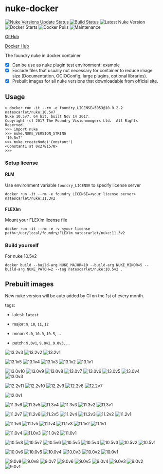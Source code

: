 # nuke-docker

[![Nuke Versions Update Status](https://github.com/NateScarlet/nuke-docker/workflows/update-nuke-versions/badge.svg)](https://github.com/NateScarlet/nuke-docker/actions?query=workflow%3Aupdate-nuke-versions)
[![Build Status](https://img.shields.io/circleci/project/github/NateScarlet/nuke-docker)](https://circleci.com/gh/NateScarlet/nuke-docker)
![Latest Nuke Version](https://img.shields.io/docker/v/natescarlet/nuke?label=latest%20nuke%20version&sort=semver)
![Docker Starts](https://img.shields.io/docker/stars/natescarlet/nuke)
![Docker Pulls](https://img.shields.io/docker/pulls/natescarlet/nuke)
![Maintenance](https://img.shields.io/maintenance/yes/2022.svg)

[GitHub](https://github.com/NateScarlet/nuke-docker)

[Docker Hub](https://hub.docker.com/r/natescarlet/nuke)

The foundry nuke in docker container

- [x] Can be use as nuke plugin test environment: [example](https://github.com/WuLiFang/Nuke/blob/69239d67ba8b5457c949ce29a5362711c242ac4a/.drone.yml)
- [x] Exclude files that usually not necessary for container to reduce image size (Documentation, OCIOConfig, large plugins, optional libraries).
- [x] Prebuilt images for all nuke versions that downloadable from official site.

## Usage

```shell
> docker run -it --rm -e foundry_LICENSE=5053@10.0.2.2 natescarlet/nuke:10.5v7
Nuke 10.5v7, 64 bit, built Nov 14 2017.
Copyright (c) 2017 The Foundry Visionmongers Ltd.  All Rights Reserved.
>>> import nuke
>>> nuke.NUKE_VERSION_STRING
'10.5v7'
>>> nuke.createNode('Constant')
<Constant1 at 0x2781570>
>>>
```

### Setup license

#### RLM

Use environment variable `foundry_LICENSE` to specify license server

```shell
docker run -it --rm -e foundry_LICENSE=<your license server> natescarlet/nuke:11.3v2
```

#### FLEXlm

Mount your FLEXlm license file

```shell
docker run -it --rm -e -v <your license path>:/usr/local/foundry/FLEXlm natescarlet/nuke:11.3v2
```

### Build yourself

For nuke 10.5v2

```shell
docker build --build-arg NUKE_MAJOR=10 --build-arg NUKE_MINOR=5 --build-arg NUKE_PATCH=2 --tag natescarlet/nuke:10.5v2 .
```

## Prebuilt images

New nuke version will be auto added by CI on the 1st of every month.

tags:

- latest: `latest`

- major: `9`, `10`, `11`, `12`

- minor: `9.0`, `10.0`, `10.5`, ...

- patch: `9.0v1`, `9.0v2`, `9.0v3`, ...

<!-- image badges start -->

![13.2v3](https://img.shields.io/docker/image-size/natescarlet/nuke/13.2v3?label=13.2v3)
![13.2v2](https://img.shields.io/docker/image-size/natescarlet/nuke/13.2v2?label=13.2v2)
![13.2v1](https://img.shields.io/docker/image-size/natescarlet/nuke/13.2v1?label=13.2v1)

![13.1v5](https://img.shields.io/docker/image-size/natescarlet/nuke/13.1v5?label=13.1v5)
![13.1v4](https://img.shields.io/docker/image-size/natescarlet/nuke/13.1v4?label=13.1v4)
![13.1v3](https://img.shields.io/docker/image-size/natescarlet/nuke/13.1v3?label=13.1v3)
![13.1v2](https://img.shields.io/docker/image-size/natescarlet/nuke/13.1v2?label=13.1v2)
![13.1v1](https://img.shields.io/docker/image-size/natescarlet/nuke/13.1v1?label=13.1v1)

![13.0v10](https://img.shields.io/docker/image-size/natescarlet/nuke/13.0v10?label=13.0v10)
![13.0v9](https://img.shields.io/docker/image-size/natescarlet/nuke/13.0v9?label=13.0v9)
![13.0v8](https://img.shields.io/docker/image-size/natescarlet/nuke/13.0v8?label=13.0v8)
![13.0v7](https://img.shields.io/docker/image-size/natescarlet/nuke/13.0v7?label=13.0v7)
![13.0v6](https://img.shields.io/docker/image-size/natescarlet/nuke/13.0v6?label=13.0v6)
![13.0v5](https://img.shields.io/docker/image-size/natescarlet/nuke/13.0v5?label=13.0v5)
![13.0v4](https://img.shields.io/docker/image-size/natescarlet/nuke/13.0v4?label=13.0v4)
![13.0v3](https://img.shields.io/docker/image-size/natescarlet/nuke/13.0v3?label=13.0v3)

![12.2v11](https://img.shields.io/docker/image-size/natescarlet/nuke/12.2v11?label=12.2v11)
![12.2v10](https://img.shields.io/docker/image-size/natescarlet/nuke/12.2v10?label=12.2v10)
![12.2v9](https://img.shields.io/docker/image-size/natescarlet/nuke/12.2v9?label=12.2v9)
![12.2v8](https://img.shields.io/docker/image-size/natescarlet/nuke/12.2v8?label=12.2v8)
![12.2v7](https://img.shields.io/docker/image-size/natescarlet/nuke/12.2v7?label=12.2v7)

![12.0v1](https://img.shields.io/docker/image-size/natescarlet/nuke/12.0v1?label=12.0v1)

![11.3v6](https://img.shields.io/docker/image-size/natescarlet/nuke/11.3v6?label=11.3v6)
![11.3v5](https://img.shields.io/docker/image-size/natescarlet/nuke/11.3v5?label=11.3v5)
![11.3v4](https://img.shields.io/docker/image-size/natescarlet/nuke/11.3v4?label=11.3v4)
![11.3v3](https://img.shields.io/docker/image-size/natescarlet/nuke/11.3v3?label=11.3v3)
![11.3v2](https://img.shields.io/docker/image-size/natescarlet/nuke/11.3v2?label=11.3v2)
![11.3v1](https://img.shields.io/docker/image-size/natescarlet/nuke/11.3v1?label=11.3v1)

![11.2v7](https://img.shields.io/docker/image-size/natescarlet/nuke/11.2v7?label=11.2v7)
![11.2v6](https://img.shields.io/docker/image-size/natescarlet/nuke/11.2v6?label=11.2v6)
![11.2v5](https://img.shields.io/docker/image-size/natescarlet/nuke/11.2v5?label=11.2v5)
![11.2v4](https://img.shields.io/docker/image-size/natescarlet/nuke/11.2v4?label=11.2v4)
![11.2v3](https://img.shields.io/docker/image-size/natescarlet/nuke/11.2v3?label=11.2v3)
![11.2v2](https://img.shields.io/docker/image-size/natescarlet/nuke/11.2v2?label=11.2v2)
![11.2v1](https://img.shields.io/docker/image-size/natescarlet/nuke/11.2v1?label=11.2v1)

![11.1v6](https://img.shields.io/docker/image-size/natescarlet/nuke/11.1v6?label=11.1v6)
![11.1v5](https://img.shields.io/docker/image-size/natescarlet/nuke/11.1v5?label=11.1v5)
![11.1v4](https://img.shields.io/docker/image-size/natescarlet/nuke/11.1v4?label=11.1v4)
![11.1v3](https://img.shields.io/docker/image-size/natescarlet/nuke/11.1v3?label=11.1v3)
![11.1v2](https://img.shields.io/docker/image-size/natescarlet/nuke/11.1v2?label=11.1v2)
![11.1v1](https://img.shields.io/docker/image-size/natescarlet/nuke/11.1v1?label=11.1v1)

![11.0v4](https://img.shields.io/docker/image-size/natescarlet/nuke/11.0v4?label=11.0v4)
![11.0v3](https://img.shields.io/docker/image-size/natescarlet/nuke/11.0v3?label=11.0v3)
![11.0v2](https://img.shields.io/docker/image-size/natescarlet/nuke/11.0v2?label=11.0v2)
![11.0v1](https://img.shields.io/docker/image-size/natescarlet/nuke/11.0v1?label=11.0v1)

![10.5v8](https://img.shields.io/docker/image-size/natescarlet/nuke/10.5v8?label=10.5v8)
![10.5v7](https://img.shields.io/docker/image-size/natescarlet/nuke/10.5v7?label=10.5v7)
![10.5v6](https://img.shields.io/docker/image-size/natescarlet/nuke/10.5v6?label=10.5v6)
![10.5v5](https://img.shields.io/docker/image-size/natescarlet/nuke/10.5v5?label=10.5v5)
![10.5v4](https://img.shields.io/docker/image-size/natescarlet/nuke/10.5v4?label=10.5v4)
![10.5v3](https://img.shields.io/docker/image-size/natescarlet/nuke/10.5v3?label=10.5v3)
![10.5v2](https://img.shields.io/docker/image-size/natescarlet/nuke/10.5v2?label=10.5v2)
![10.5v1](https://img.shields.io/docker/image-size/natescarlet/nuke/10.5v1?label=10.5v1)

![10.0v6](https://img.shields.io/docker/image-size/natescarlet/nuke/10.0v6?label=10.0v6)
![10.0v5](https://img.shields.io/docker/image-size/natescarlet/nuke/10.0v5?label=10.0v5)
![10.0v4](https://img.shields.io/docker/image-size/natescarlet/nuke/10.0v4?label=10.0v4)
![10.0v3](https://img.shields.io/docker/image-size/natescarlet/nuke/10.0v3?label=10.0v3)
![10.0v2](https://img.shields.io/docker/image-size/natescarlet/nuke/10.0v2?label=10.0v2)
![10.0v1](https://img.shields.io/docker/image-size/natescarlet/nuke/10.0v1?label=10.0v1)

![9.0v9](https://img.shields.io/docker/image-size/natescarlet/nuke/9.0v9?label=9.0v9)
![9.0v8](https://img.shields.io/docker/image-size/natescarlet/nuke/9.0v8?label=9.0v8)
![9.0v7](https://img.shields.io/docker/image-size/natescarlet/nuke/9.0v7?label=9.0v7)
![9.0v6](https://img.shields.io/docker/image-size/natescarlet/nuke/9.0v6?label=9.0v6)
![9.0v5](https://img.shields.io/docker/image-size/natescarlet/nuke/9.0v5?label=9.0v5)
![9.0v4](https://img.shields.io/docker/image-size/natescarlet/nuke/9.0v4?label=9.0v4)
![9.0v3](https://img.shields.io/docker/image-size/natescarlet/nuke/9.0v3?label=9.0v3)
![9.0v2](https://img.shields.io/docker/image-size/natescarlet/nuke/9.0v2?label=9.0v2)
![9.0v1](https://img.shields.io/docker/image-size/natescarlet/nuke/9.0v1?label=9.0v1)

<!-- image badges end -->
